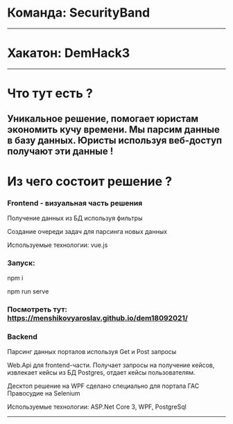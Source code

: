 # Команда: SecurityBand
------------------------------------------------------
# Хакатон: DemHack3
------------------------------------------------------
# Что тут есть ?
Уникальное решение, помогает юристам экономить кучу времени.
Мы парсим данные в базу данных. Юристы используя веб-доступ получают эти данные !
------------------------------------------------------
# Из чего состоит решение ?

### Frontend - визуальная часть решения

Получение данных из БД используя фильтры

Создание очереди задач для парсинга новых данных

Используемые технологии: vue.js

### Запуск:

npm i

npm run serve

### Посмотреть тут: https://menshikovyaroslav.github.io/dem18092021/

### Backend

Парсинг данных порталов используя Get и Post запросы

Web.Api для frontend-части. Получает запросы на получение кейсов, извлекает кейсы из БД Postgres, отдает кейсы пользователям.

Десктоп решение на WPF сделано специально для портала ГАС Правосудие на Selenium

Используемые технологии: ASP.Net Core 3, WPF, PostgreSql

------------------------------------------------------



